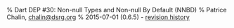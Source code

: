 % Dart DEP #30: Non-null Types and Non-null By Default (NNBD)
% Patrice Chalin, [chalin@dsrg.org](mailto:chalin@dsrg.org)
% 2015-07-01 (0.6.5) - [revision history](#revision-history)
